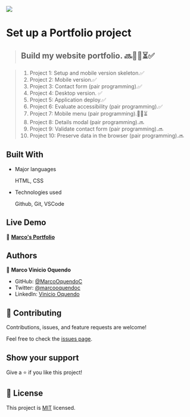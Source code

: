 ![](https://img.shields.io/badge/Microverse-blueviolet)

# Set up a Portfolio project

> ## Build my website portfolio. 🔜✍🏼⏳✅

> 1. Project 1: Setup and mobile version skeleton.✅
> 2. Project 2: Mobile version.✅
> 3. Project 3: Contact form (pair programming).✅
> 4. Project 4: Desktop version. ✅
> 5. Project 5: Application deploy.✅
> 6. Project 6: Evaluate accessibility (pair programming).✅
> 7. Project 7: Mobile menu (pair programming).✍🏼⏳
> 8. Project 8: Details modal (pair programming).🔜
> 9. Project 9: Validate contact form (pair programming).🔜
> 10. Project 10: Preserve data in the browser (pair programming).🔜

## Built With

- Major languages

  HTML, CSS

- Technologies used

  Github, Git, VSCode

## Live Demo

👤 **[Marco's Portfolio](https://marcooquendoc.github.io/Portfolio/)**

## Authors

👤 **Marco Vinicio Oquendo**

- GitHub: [@MarcoOquendoC](https://github.com/MarcoOquendoC)
- Twitter: [@marcooquendoc](https://twitter.com/marcooquendoc)
- LinkedIn: [Vinicio Oquendo](https://www.linkedin.com/in/vinicio-oquendo-4a289156/)


## 🤝 Contributing

Contributions, issues, and feature requests are welcome!

Feel free to check the [issues page](../../issues/).

## Show your support

Give a ⭐️ if you like this project!

## 📝 License

This project is [MIT](/MIT.md) licensed.
